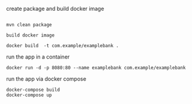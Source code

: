 create package and build docker image

```shell

mvn clean package

build docker image

docker build  -t com.example/examplebank .
```

run the app in a container

```shell
docker run -d -p 8080:80 --name examplebank com.example/examplebank
```

run the app via docker compose

```shell
docker-compose build
docker-compose up
```


